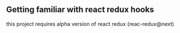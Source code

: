 ## Getting familiar with react redux hooks

this project requires alpha version of react redux (reac-redux@next)